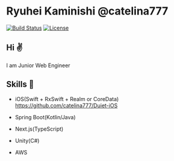 # Ryuhei Kaminishi @catelina777

[![Build Status](http://img.shields.io/travis/badges/badgerbadgerbadger.svg?style=flat-square)](https://travis-ci.org/badges/badgerbadgerbadger) [![License](http://img.shields.io/:license-mit-blue.svg?style=flat-square)](http://badges.mit-license.org)

## Hi ✌️

I am Junior Web Engineer

## Skills 💪

- iOS(Swift + RxSwift + Realm or CoreData) https://github.com/catelina777/Duiet-iOS

- Spring Boot(Kotlin/Java)

- Next.js(TypeScript)

- Unity(C#)

- AWS
